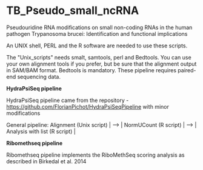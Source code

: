# TB_Pseudo_small_ncRNA
Pseudouridine RNA modifications on small non-coding RNAs in the human pathogen Trypanosoma brucei: Identification and functional implications



An UNIX shell, PERL and the R software are needed to use these scripts.

The "Unix_scripts" needs smalt, samtools, perl and Bedtools. You can use your own  alignment tools if you prefer, but be sure that the alignment output in SAM/BAM format. Bedtools is mandatory. These pipeline requires paired-end sequencing data.

**HydraPsiSeq pipeline**

HydraPsiSeq pipeline came from the repository - https://github.com/FlorianPichot/HydraPsiSeqPipeline with minor modifications

General pipeline:
 Alignment (Unix script) | --> | NormUCount (R script) | --> | Analysis with list (R script) |
 
**Ribomethseq pipeline**

Ribomethseq pipeline implements the RiboMethSeq scoring analysis as described in Birkedal et al. 2014
 
